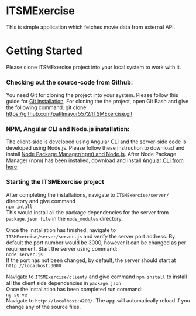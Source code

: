 # ITSMExercise
This is simple application which fetches movie data from external API.

# Getting Started
Please clone ITSMExercise project into your local system to work with it. 

### Checking out the source-code from Github:
You need Git for cloning the project into your system. Please follow this guide for [Git installation](https://git-scm.com/book/en/v2/Getting-Started-Installing-Git). For cloning the the project, open Git Bash and give the following command: 
git clone https://github.com/patilmayur5572/ITSMExercise.git

### NPM, Angular CLI and Node.js installation:
The client-side is developed using Angular CLI and the server-side code is developed using Node.js. Please follow these instruction to download and install 
[Node Package Manager(npm) and Node.js](https://www.npmjs.com/get-npm). After Node Package Manager (npm) has been installed, download and install [Angular CLI from here](https://cli.angular.io/) <br>

### Starting the ITSMExercise project
After completing the installations, navigate to `ITSMExercise/server/` directory and give command <br>
`npm intall`<br>
This would install all the package dependencies for the server from `package.json file` in the `node_modules` directory. <br>  

Once the installation has finished, navigate to `ITSMExercise/server/server.js` and verify the server port address. By default the port number would be 3000, however it can be changed as per requirement. Start the server using command: <br>
`node server.js`<br>
If the port has not been changed, by default, the server should start at `http://localhost:3000` <br>

Navigate to `ITSMExercise/client/` and give command `npm install` to install all the client side dependencies in `package.json`<br>
Once the installation has been completed run command: <br>
`ng serve` <br> Navigate to `http://localhost:4200/`. The app will automatically reload if you change any of the source files.

